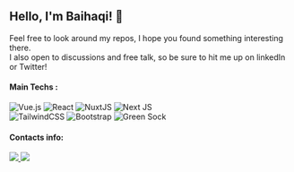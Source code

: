 
## Hello, I'm Baihaqi! 👋
Feel free to look around my repos, I hope you found something interesting there. <br>
I also open to discussions and free talk, so be sure to hit me up on linkedIn or Twitter!

#### Main Techs :

![Vue.js](https://img.shields.io/badge/vuejs-%2335495e.svg?style=for-the-badge&logo=vuedotjs&logoColor=%234FC08D)
![React](https://img.shields.io/badge/react-%2335495e.svg?style=for-the-badge&logo=react&logoColor=blue)
![NuxtJS](https://img.shields.io/badge/Nuxt-black?style=for-the-badge&logo=nuxt.js&logoColor=white)
![Next JS](https://img.shields.io/badge/Next-black?style=for-the-badge&logo=next.js&logoColor=white)
<br>
![TailwindCSS](https://img.shields.io/badge/tailwindcss-%2338B2AC.svg?style=for-the-badge&logo=tailwind-css&logoColor=white)
![Bootstrap](https://img.shields.io/badge/bootstrap-%23563D7C.svg?style=for-the-badge&logo=bootstrap&logoColor=white)
![Green Sock](https://img.shields.io/badge/GSAP-33CE02?style=for-the-badge&logo=greensock&logoColor=white)


#### Contacts info:

<a href="https://www.linkedin.com/in/mifbaihaqi/">
<img src="https://img.shields.io/badge/linkedin-%230077B5.svg?style=for-the-badge&logo=linkedin&logoColor=white"/>
</a>
<a href="https://twitter.com/randomdudes00">
<img src="https://img.shields.io/badge/Twitter-00B2FF?style=for-the-badge&logo=twitter&logoColor=white"/>
</a>
<!-- <a href="https://www.instagram.com/effendi_kiki">
<img src="https://img.shields.io/badge/Instagram-EF1970?style=for-the-badge&logo=instagram&logoColor=white"/>
</a> -->

<br>

<!-- ## GitHub Stats -->


<!-- ![https://github.com/effendikiki/effendikiki](https://github-readme-stats.vercel.app/api?username=firdausbaihaqi&show_icons=true&hide_rank=true&theme=vue) -->
<!-- ![https://github.com/effendikiki/effendikiki](https://github-readme-stats.vercel.app/api/wakatime?username=@effendikiki&langs_count=7&theme=vue) -->
